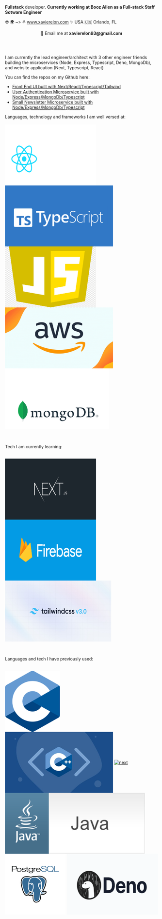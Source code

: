  **Fullstack** developer. **Currently working at Booz Allen as a Full-stack Staff Sotware Engineer**

☢️ 🌍 ~> ⛧ www.xavierelon.com ✨ 
USA 🇺🇸 Orlando, FL


<p align="center"> 💬 Email me at <b>xavierelon93@gmail.com</b></p>

<br><br>

<p> I am currently the lead engineer/architect with 3 other engineer friends building the microservices (Node, Express, Typescript, Deno, MongoDb),  and website application (Next, Typescript, React) </p>
<p> You can find the repos on my Github here: </p>

  <ul>
    <li><a href="https://github.com/XavierElon/xsj-consulting-ui">Front End UI built with Next/React/Typescript/Tailwind</a></li>
    <li><a href="https://github.com/XavierElon/xsj-users-microservice">User Authentication Microservice built with Node/Express/MongoDb/Typescript</a></li>
    <li><a href="https://github.com/XavierElon/xsj-newsletter-microservice">Small Newsletter Microservice built with Node/Express/MongoDb/Typescript</a></li>
<!--     <li><a href="https://github.com/XavierElon/xsj-ui-starter-app">Next/React/Typescript Website</a></li> -->
<!--     <li><a href="https://github.com/XavierElon/xsj-reusable-component-library">React/Next/Typescript Reusable Component Library</a></li> -->
<!--     <li><a href="https://github.com/XavierElon/xsj-deno-microservice">Deno/Typescript Microservice</a></li> -->
  </ul>

Languages, technology and frameworks I am well versed at: 
<br><br>
<a href="https://reactjs.org/"><img height="200px" width="300px" align="center" alt="react" src="./public/react.gif" /></a>
<a href="https://www.typescriptlang.org/"><img height="200px" align="center" alt="typescript" src="./public/typescript.png"/></a>
<a href="https://javascript.com/"><img height="200px" width="300px" align="center" alt="javascript" src="./public/javascript.png" /></a>
<a href="https://aws.amazon.com/"><img height="200px" align="center" alt="next" src="./public/aws.gif"/></a>
<a href="https://www.mongodb.com/"><img height="200px" align="center" alt="mongodb" src="./public/mongo-db.gif"/></a>




<br><br>
Tech I am currently learning:
<br><br>

<a href="https://nextjs.org/"><img height="200px" width="300px" align="center" alt="next" src="./public/next.jpeg"/></a>
<a href="https://firebase.google.com/"><img height="200px" width="300px" align="center" alt="firebase" src="./public/firebase.png"/></a>
<a href="https://tailwindcss.com/"><img height="200px" width="350px" align="center" alt="tailwindcss" src="./public/tailwind.jpg"/></a>


<br><br>
Languages and tech I have previously used: 
<br><br>

<a href="https://www.learn-c.org/"><img height="200px" align="center" alt="next" src="./public/c.jpeg"/></a>
<a href="https://isocpp.org/"><img height="200px" align="center" alt="next" src="./public/c++.jpeg"/></a>
<a href="https://www.python.org/"><img height="200px" align="center" alt="next" src="./public/python.gif"/></a>
<a href="https://www.java.com/en/"><img height="200px" align="center" alt="next" src="./public/java.gif"/></a>
<a href="https://www.postgresql.org/"><img height="200px" align="center" alt="postgresql" src="./public/postgresql.gif"/></a>
<a href="https://deno.land"><img height="200px" width="300px" align="center" alt="deno" src="./public/deno.webp"/></a>
